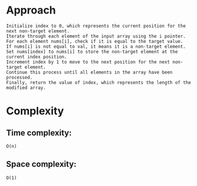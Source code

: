 # Approach  
	Initialize index to 0, which represents the current position for the next non-target element.  
	Iterate through each element of the input array using the i pointer.  
	For each element nums[i], check if it is equal to the target value.  
	If nums[i] is not equal to val, it means it is a non-target element.  
	Set nums[index] to nums[i] to store the non-target element at the current index position.  
	Increment index by 1 to move to the next position for the next non-target element.  
	Continue this process until all elements in the array have been processed.  
	Finally, return the value of index, which represents the length of the modified array.  
 
# Complexity
## Time complexity:
	O(n)  
## Space complexity:  
	O(1)  
